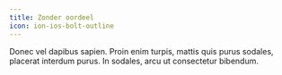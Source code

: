 ```yaml
---
title: Zonder oordeel
icon: ion-ios-bolt-outline
---
```

Donec vel dapibus sapien. Proin enim turpis, mattis quis purus sodales, placerat interdum purus. In sodales, arcu ut consectetur bibendum.
